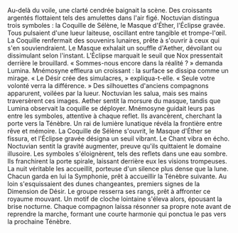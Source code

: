 Au-delà du voile, une clarté cendrée baignait la scène.
Des croissants argentés flottaient tels des amulettes dans l'air figé.
Noctuvian distingua trois symboles : la Coquille de Sélène, le Masque d'Éther, l'Éclipse gravée.
Tous pulsaient d'une lueur laiteuse, oscillant entre tangible et trompe-l'œil.
La Coquille renfermait des souvenirs lunaires, prête à s'ouvrir à ceux qui s'en souviendraient.
Le Masque exhalait un souffle d'Aether, dévoilant ou dissimulant selon l'instant.
L'Éclipse marquait le seuil que Nox pressentait derrière le brouillard.
« Sommes-nous encore dans la réalité ? » demanda Lumina.
Mnémosyne effleura un croissant : la surface se dissipa comme un mirage.
« Le Désir crée des simulacres, » expliqua-t-elle. « Seule votre volonté verra la différence. »
Des silhouettes d'anciens compagnons apparurent, voilées par la lueur.
Noctuvian les salua, mais ses mains traversèrent ces images.
Aether sentit la morsure du masque, tandis que Lumina observait la coquille se déployer.
Mnémosyne guidait leurs pas entre les symboles, attentive à chaque reflet.
Ils avancèrent, cherchant la porte vers la Ténèbre.
Un rai de lumière lunatique révéla la frontière entre rêve et mémoire.
La Coquille de Sélène s'ouvrit, le Masque d'Éther se fissura, et l'Éclipse gravée désigna un seuil vibrant.
Le Chant vibra en écho. Noctuvian sentit la gravité augmenter, preuve qu'ils quittaient le domaine illusoire.
Les symboles s'éloignèrent, tels des reflets dans une eau sombre.
Ils franchirent la porte spirale, laissant derrière eux les visions trompeuses.
La nuit véritable les accueillit, porteuse d'un silence plus dense que la lune.
Chacun garda en lui la Symphonie, prêt à accueillir la Ténèbre suivante.
Au loin s'esquissaient des dunes changeantes, premiers signes de la Dimension de Désir. Le groupe resserra ses rangs, prêt à affronter ce royaume mouvant.
Un motif de cloche lointaine s'éleva alors, épousant la brise nocturne. Chaque compagnon laissa résonner sa propre note avant de reprendre la marche, formant une courte harmonie qui ponctua le pas vers la prochaine Ténèbre.
